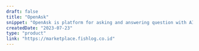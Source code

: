 ```yaml
---
draft: false
title: "OpenAsk"
snippet: "OpenAsk is platform for asking and answering question with AI (WIP)"
createdDate: "2023-07-23"
type: "product"
link: "https://marketplace.fishlog.co.id"
---
```

